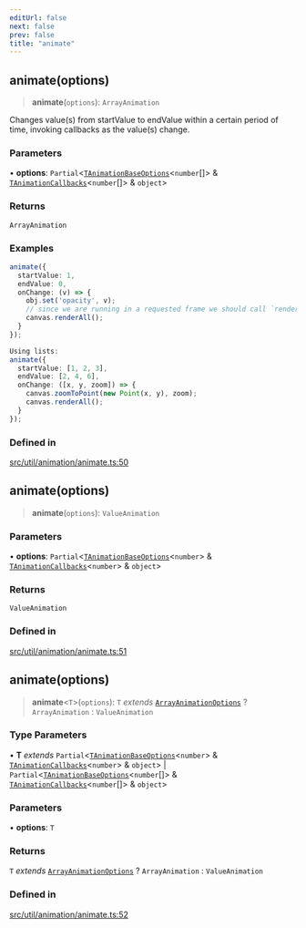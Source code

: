 ```yaml
---
editUrl: false
next: false
prev: false
title: "animate"
---
```


## animate(options)

> **animate**(`options`): `ArrayAnimation`

Changes value(s) from startValue to endValue within a certain period of time,
invoking callbacks as the value(s) change.

### Parameters

• **options**: `Partial`\<[`TAnimationBaseOptions`](/api/namespaces/util/type-aliases/tanimationbaseoptions/)\<`number`[]\> & [`TAnimationCallbacks`](/api/namespaces/util/type-aliases/tanimationcallbacks/)\<`number`[]\> & `object`\>

### Returns

`ArrayAnimation`

### Examples

```ts
animate({
  startValue: 1,
  endValue: 0,
  onChange: (v) => {
    obj.set('opacity', v);
    // since we are running in a requested frame we should call `renderAll` and not `requestRenderAll`
    canvas.renderAll();
  }
});
```

```ts
Using lists:
animate({
  startValue: [1, 2, 3],
  endValue: [2, 4, 6],
  onChange: ([x, y, zoom]) => {
    canvas.zoomToPoint(new Point(x, y), zoom);
    canvas.renderAll();
  }
});
```

### Defined in

[src/util/animation/animate.ts:50](https://github.com/fabricjs/fabric.js/blob/8748628df7e9de00ba77413bfc3ad9e9fe9d4f30/src/util/animation/animate.ts#L50)

## animate(options)

> **animate**(`options`): `ValueAnimation`

### Parameters

• **options**: `Partial`\<[`TAnimationBaseOptions`](/api/namespaces/util/type-aliases/tanimationbaseoptions/)\<`number`\> & [`TAnimationCallbacks`](/api/namespaces/util/type-aliases/tanimationcallbacks/)\<`number`\> & `object`\>

### Returns

`ValueAnimation`

### Defined in

[src/util/animation/animate.ts:51](https://github.com/fabricjs/fabric.js/blob/8748628df7e9de00ba77413bfc3ad9e9fe9d4f30/src/util/animation/animate.ts#L51)

## animate(options)

> **animate**\<`T`\>(`options`): `T` *extends* [`ArrayAnimationOptions`](/api/namespaces/util/type-aliases/arrayanimationoptions/) ? `ArrayAnimation` : `ValueAnimation`

### Type Parameters

• **T** *extends* `Partial`\<[`TAnimationBaseOptions`](/api/namespaces/util/type-aliases/tanimationbaseoptions/)\<`number`\> & [`TAnimationCallbacks`](/api/namespaces/util/type-aliases/tanimationcallbacks/)\<`number`\> & `object`\> \| `Partial`\<[`TAnimationBaseOptions`](/api/namespaces/util/type-aliases/tanimationbaseoptions/)\<`number`[]\> & [`TAnimationCallbacks`](/api/namespaces/util/type-aliases/tanimationcallbacks/)\<`number`[]\> & `object`\>

### Parameters

• **options**: `T`

### Returns

`T` *extends* [`ArrayAnimationOptions`](/api/namespaces/util/type-aliases/arrayanimationoptions/) ? `ArrayAnimation` : `ValueAnimation`

### Defined in

[src/util/animation/animate.ts:52](https://github.com/fabricjs/fabric.js/blob/8748628df7e9de00ba77413bfc3ad9e9fe9d4f30/src/util/animation/animate.ts#L52)
